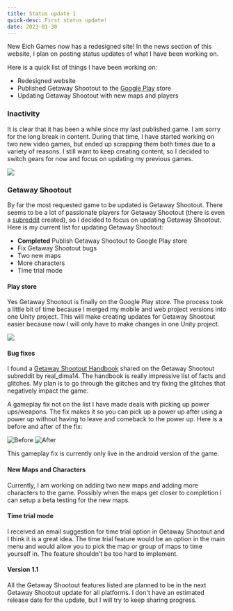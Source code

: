 ```yaml
---
title: Status update 1
quick-desc: First status update!
date: 2023-01-30
---
```


New Eich Games now has a redesigned site! In the news section of this website, I plan on posting status updates of what I have been working on.

Here is a quick list of things I have been working on:
* Redesigned website
* Published Getaway Shootout to the [Google Play](https://play.google.com/store/apps/details?id=com.NewEichGames.GetawayShootout) store
* Updating Getaway Shootout with new maps and players

### Inactivity

It is clear that it has been a while since my last published game. I am sorry for the long break in content. During that time, I have started working on two new video games, but ended up scrapping them both times due to a variety of reasons. I still want to keep creating content, so I decided to switch gears for now and focus on updating my previous games.

![](/images/games/GSIcon.png)
### Getaway Shootout

By far the most requested game to be updated is Getaway Shootout. There seems to be a lot of passionate players for Getaway Shootout (there is even a [subreddit](https://www.reddit.com/r/GetawayShootout/) created), so I decided to focus on updating Getaway Shootout. Here is my current list for updating Getaway Shootout:

* **Completed** Publish Getaway Shootout to Google Play store
* Fix Getaway Shootout bugs
* Two new maps
* More characters
* Time trial mode

#### Play store

Yes Getaway Shootout is finally on the Google Play store. The process took a little bit of time because I merged my mobile and web project versions into one Unity project. This will make creating updates for Getaway Shootout easier because now I will only have to make changes in one Unity project.

[![](/images/platforms/playstore.png)](https://play.google.com/store/apps/details?id=com.NewEichGames.GetawayShootout)

#### Bug fixes
I found a [Getaway Shootout Handbook](https://www.reddit.com/r/GetawayShootout/comments/v4hgaa/i_have_been_working_on_a_getaway_shootout_handbook/) shared on the Getaway Shootout subreddit by real_dima14. The handbook is really impressive list of facts and glitches. My plan is to go through the glitches and try fixing the glitches that negatively impact the game. 

A gameplay fix not on the list I have made deals with picking up power ups/weapons. The fix makes it so you can pick up a power up after using a power up without having to leave and comeback to the power up. Here is a before and after of the fix:

![Before](/posts/pics/d9020baabe6060fa.gif) ![After](/posts/pics/d5bf680c19bc3747.gif)

This gameplay fix is currently only live in the android version of the game.

#### New Maps and Characters

Currently, I am working on adding two new maps and adding more characters to the game. Possibly when the maps get closer to completion I can setup a beta testing for the new maps.

#### Time trial mode

I received an email suggestion for time trial option in Getaway Shootout and I think it is a great idea. The time trial feature would be an option in the main menu and would allow you to pick the map or group of maps to time yourself in. The feature shouldn't be too hard to implement.

#### Version 1.1

All the Getaway Shootout features listed are planned to be in the next Getaway Shootout update for all platforms. I don't have an estimated release date for the update, but I will try to keep sharing progress.